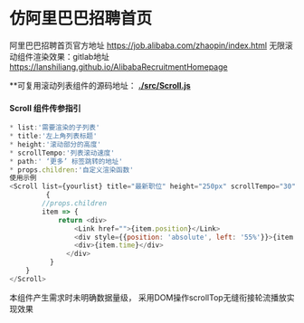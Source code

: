 # 仿阿里巴巴招聘首页

阿里巴巴招聘首页官方地址 https://job.alibaba.com/zhaopin/index.html
无限滚动组件渲染效果：gitlab地址 https://lanshiliang.github.io/AlibabaRecruitmentHomepage

**可复用滚动列表组件的源码地址：  **[./src/Scroll.js](https://github.com/LanShiLiang/AlibabaRecruitmentHomepage/blob/master/src/Scroll.js)**  

#### Scroll 组件传参指引

~~~js
* list:'需要渲染的子列表'
* title:'左上角列表标题'
* height:'滚动部分的高度'
* scrollTempo:'列表滚动速度'
* path:' ‘更多’ 标签跳转的地址'
* props.children:'自定义渲染函数'
使用示例
<Scroll list={yourlist} title="最新职位" height="250px" scrollTempo="30" path=''>
         {
    	//props.children
		item => {
            return <div>
                <Link href="">{item.position}</Link>
                <div style={{position: 'absolute', left: '55%'}}>{item.city}</div>
                <div>{item.time}</div>
              </div>
          }
	}
</Scroll>
~~~

本组件产生需求时未明确数据量级， 采用DOM操作scrollTop无缝衔接轮流播放实现效果



